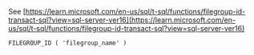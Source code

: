 See [https://learn.microsoft.com/en-us/sql/t-sql/functions/filegroup-id-transact-sql?view=sql-server-ver16](https://learn.microsoft.com/en-us/sql/t-sql/functions/filegroup-id-transact-sql?view=sql-server-ver16)
```
FILEGROUP_ID ( 'filegroup_name' )
```
